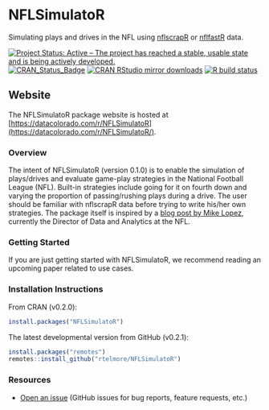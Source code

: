# NFLSimulatoR 
Simulating plays and drives in the NFL using [nflscrapR](https://ryurko.github.io/nflscrapR-data/) or [nflfastR](https://github.com/guga31bb/nflfastR-data) data.

<!-- badges: start -->
[![Project Status: Active – The project has reached a stable, usable state and is being actively developed.](https://www.repostatus.org/badges/latest/active.svg)](https://www.repostatus.org/#active)
[![CRAN_Status_Badge](https://www.r-pkg.org/badges/version/NFLSimulatoR)](https://cran.r-project.org/package=NFLSimulatoR)
[![CRAN RStudio mirror downloads](https://cranlogs.r-pkg.org/badges/NFLSimulatoR)](https://www.r-pkg.org/pkg/NFLSimulatoR)
[![R build status](https://github.com/rtelmore/NFLSimulatoR/workflows/R-CMD-check/badge.svg)](https://github.com/rtelmore/NFLSimulatoR/actions/)

  <!-- badges: end -->
## Website  
The NFLSimulatoR package website is hosted at [https://datacolorado.com/r/NFLSimulatoR](https://datacolorado.com/r/NFLSimulatoR/).

### Overview
The intent of NFLSimulatoR (version 0.1.0) is to enable the simulation of plays/drives and evaluate game-play strategies in the National Football League (NFL). Built-in strategies include going for it on fourth down and varying the proportion of passing/rushing plays during a drive. The user should be familiar with nflscrapR data before trying to write his/her own strategies. The package itself is inspired by a 
[blog post by Mike Lopez](https://statsbylopez.netlify.app/post/resampling-nfl-drives/), currently the Director of Data and Analytics at the NFL.

### Getting Started

If you are just getting started with NFLSimulatoR, we recommend reading an 
upcoming paper related to use cases.

### Installation Instructions

From CRAN (v0.2.0):
```r
install.packages("NFLSimulatoR")
```

The latest developmental version from GitHub (v0.2.1):
```r
install.packages("remotes")
remotes::install_github("rtelmore/NFLSimulatoR")
```

### Resources

* [Open an issue](https://github.com/rtelmore/NFLSimulatoR/issues/) (GitHub issues for bug reports, feature requests, etc.)

